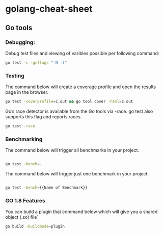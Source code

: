 # golang-cheat-sheet

## Go tools 

### Debugging:

Debug test files and viewing of varibles possible per following command:  

```bash 
go test -c -gcflags "-N -l"
```
### Testing

The command below will create a coverage profile and open the results page in the browser.

```bash
go test -coverprofile=c.out && go tool cover -html=c.out
```

Go’s race detector is available from the Go tools via -race. go test also supports this flag and reports races.

```bash
go test -race
```

### Benchmarking


The command below will trigger all benchmarks in your project.

```bash

go test -bench=.

```

The command below will trigger just one benchmark in your project.

```bash

go test -bench={{Name of Benchmark}}

```

### GO 1.8 Features

You can build a plugin that command below which will give you a shared object (.so) file`

```bash
go build -buildmode=plugin
```

